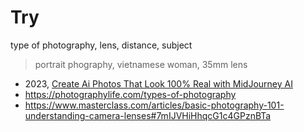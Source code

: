 # Try

type of photography, lens, distance, subject

> portrait phography, vietnamese woman, 35mm lens


* 2023, [Create Ai Photos That Look 100% Real with MidJourney AI](https://www.youtube.com/watch?v=ydPnbv6DwCo&ab_channel=Maximize) 
* https://photographylife.com/types-of-photography
* https://www.masterclass.com/articles/basic-photography-101-understanding-camera-lenses#7mIJVHiHhqcG1c4GPznBTa
